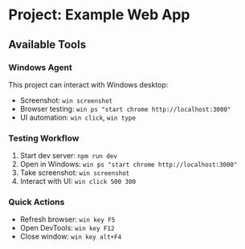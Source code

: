 # Project: Example Web App

## Available Tools

### Windows Agent
This project can interact with Windows desktop:
- Screenshot: `win screenshot`
- Browser testing: `win ps "start chrome http://localhost:3000"`
- UI automation: `win click`, `win type`

### Testing Workflow
1. Start dev server: `npm run dev`
2. Open in Windows: `win ps "start chrome http://localhost:3000"`
3. Take screenshot: `win screenshot`
4. Interact with UI: `win click 500 300`

### Quick Actions
- Refresh browser: `win key F5`
- Open DevTools: `win key F12`
- Close window: `win key alt+F4`